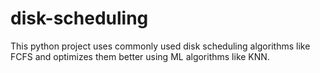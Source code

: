 # disk-scheduling
This python project uses commonly used disk scheduling algorithms like FCFS and optimizes them better using ML algorithms like KNN.
